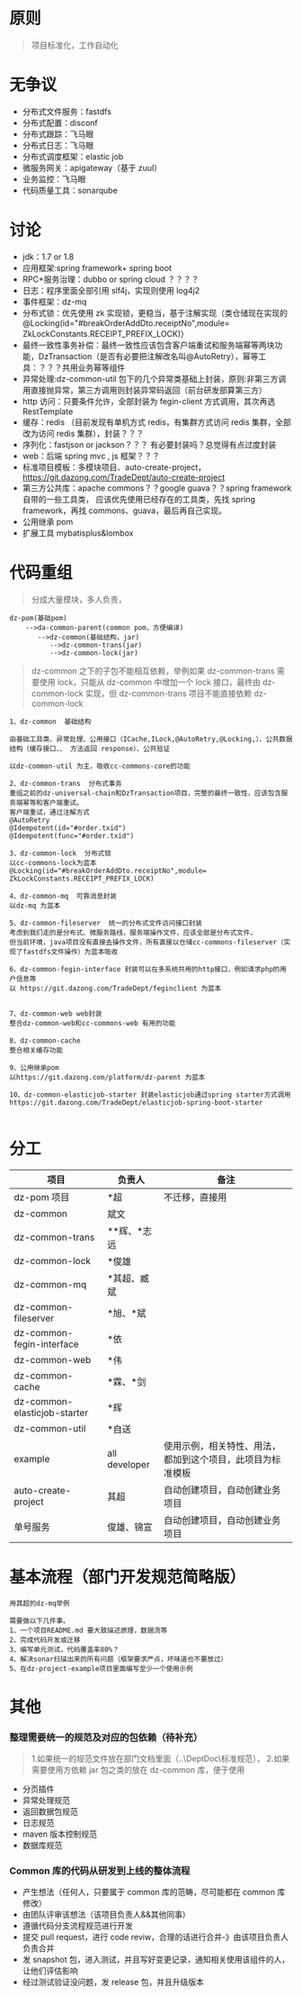 # 原则

> 项目标准化，工作自动化

# 无争议

- 分布式文件服务：fastdfs
- 分布式配置：disconf
- 分布式跟踪：飞马眼
- 分布式日志：飞马眼
- 分布式调度框架：elastic job
- 微服务网关：apigateway（基于 zuul）
- 业务监控：飞马眼
- 代码质量工具：sonarqube

# 讨论

- jdk：1.7 or 1.8
- 应用框架:spring framework+ spring boot
- RPC+服务治理：dubbo or spring cloud ？？？？
- 日志：程序里面全部引用 slf4j，实现则使用 log4j2
- 事件框架：dz-mq
- 分布式锁：优先使用 zk 实现锁，更稳当，基于注解实现（类仓储现在实现的@Locking(id="#breakOrderAddDto.receiptNo",module= ZkLockConstants.RECEIPT_PREFIX_LOCK)）
- 最终一致性事务补偿：最终一致性应该包含客户端重试和服务端幂等两块功能，DzTransaction（是否有必要把注解改名叫@AutoRetry），幂等工具：？？？共用业务幂等组件
- 异常处理:dz-common-util 包下的几个异常类基础上封装，原则:非第三方调用直接抛异常，第三方调用则封装异常码返回（前台研发部算第三方）
- http 访问：只要条件允许，全部封装为 fegin-client 方式调用，其次再选 RestTemplate
- 缓存：redis （目前发现有单机方式 redis，有集群方式访问 redis 集群，全部改为访问 redis 集群），封装？？？
- 序列化：fastjson or jackson？？？ 有必要封装吗？总觉得有点过度封装
- web：后端 spring mvc , js 框架？？？
- 标准项目模板：多模块项目、auto-create-project，https://git.dazong.com/TradeDept/auto-create-project
- 第三方公共库：apache commons？？google guava？？spring framework 自带的一些工具类， 应该优先使用已经存在的工具类，先找 spring framework，再找 commons、guava，最后再自己实现。
- 公用继承 pom
- 扩展工具 mybatisplus&lombox

# 代码重组

> 分成大量模块，多人负责，

```
dz-pom(基础pom)
    -->da-common-parent(common pom，方便编译)
       -->dz-common(基础结构，jar)
          -->dz-common-trans(jar)
          -->dz-common-lock(jar)
```

> dz-common 之下的子包不能相互依赖，举例如果 dz-common-trans 需要使用 lock，只能从 dz-common 中增加一个 lock 接口，最终由 dz-common-lock 实现，但 dz-common-trans 项目不能直接依赖 dz-common-lock

```
1、dz-common  基础结构

由基础工具类、异常处理、公用接口（ICache,ILock,@AutoRetry,@Locking,）、公共数据结构（缓存接口、、 方法返回 response）、公共验证

以dz-common-util 为主，吸收cc-commons-core的功能

2、dz-common-trans  分布式事务
重组之前的dz-universal-chain和DzTransaction项目，完整的最终一致性，应该包含服务端幂等和客户端重试。
客户端重试，通过注解方式
@AutoRetry
@Idempotent(id="#order.txid")
@Idempotent(func="#order.txid")

3、dz-common-lock  分布式锁
以cc-commons-lock为蓝本
@Locking(id="#breakOrderAddDto.receiptNo",module= ZkLockConstants.RECEIPT_PREFIX_LOCK)

4、dz-common-mq  可靠消息封装
以dz-mq 为蓝本

5、dz-common-fileserver  统一的分布式文件访问接口封装
考虑到我们走的是分布式、微服务路线，服务端操作文件，应该全部是分布式文件，
但当前环境，java项目没有直接去操作文件，所有直接以仓储cc-commons-fileserver（实现了fastdfs文件操作）为蓝本吸收

6、dz-common-fegin-interface 封装可以在多系统共用的http接口，例如请求php的用户信息等
以 https://git.dazong.com/TradeDept/feginclient 为蓝本


7、dz-common-web web封装
整合dz-common-web和cc-commons-web 有用的功能

8、dz-common-cache
整合相关缓存功能

9、公用继承pom
以https://git.dazong.com/platform/dz-parent 为蓝本

10、dz-common-elasticjob-starter 封装elasticjob通过spring starter方式调用
https://git.dazong.com/TradeDept/elasticjob-spring-boot-starter


```

# 分工

| 项目                         | 负责人        | 备注                                                       |
| ---------------------------- | ------------- | ---------------------------------------------------------- |
| dz-pom 项目                  | \*超          | 不迁移，直接用                                             |
| dz-common                    | 斌文          |
| dz-common-trans              | \**辉、*志远  |
| dz-common-lock               | \*俊雄        |
| dz-common-mq                 | \*其超、臧斌  |
| dz-common-fileserver         | *旭、*斌      |
| dz-common-fegin-interface    | \*依          |
| dz-common-web                | \*伟          |
| dz-common-cache              | *霖、*剑      |
| dz-common-elasticjob-starter | \*辉          |
| dz-common-util               | \*自送        |
| example                      | all developer | 使用示例，相关特性、用法，都加到这个项目，此项目为标准模板 |
| auto-create-project          | 其超          | 自动创建项目，自动创建业务项目                             |
| 单号服务                     | 俊雄、锦宣    | 自动创建项目，自动创建业务项目                             |

# 基本流程（部门开发规范简略版）

```
用其超的dz-mq举例

需要做以下几件事。
1、一个项目README.md 要大致描述原理，数据流等
2、完成代码开发或迁移
3、编写单元测试，代码覆盖率80%？
4、解决sonar扫描出来的所有问题（框架要求严点，坏味道也不要放过）
5、在dz-project-example项目里面编写至少一个使用示例

```

# 其他

### 整理需要统一的规范及对应的包依赖（待补充）

> 1.如果统一的规范文件放在部门文档里面（..\DeptDoc\标准规范）， 2.如果需要使用方依赖 jar 包之类的放在 dz-common 库，便于使用

- 分页插件
- 异常处理规范
- 返回数据包规范
- 日志规范
- maven 版本控制规范
- 数据库规范

### Common 库的代码从研发到上线的整体流程

- 产生想法（任何人，只要属于 common 库的范畴，尽可能都在 common 库修改）
- 由团队评审该想法（该项目负责人&&其他同事）
- 遵循代码分支流程规范进行开发
- 提交 pull request，进行 code reviw，合理的话进行合并-》由该项目负责人负责合并
- 发 snapshot 包，进入测试，并且写好变更记录，通知相关使用该组件的人，让他们评估影响
- 经过测试验证没问题，发 release 包，并且升级版本
